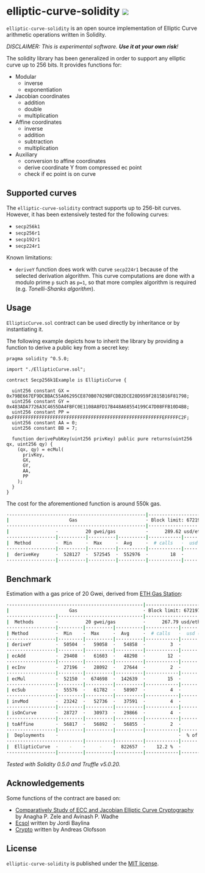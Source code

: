 # elliptic-curve-solidity [![](https://travis-ci.com/witnet/elliptic-curve-solidity.svg?branch=master)](https://travis-ci.com/witnet/elliptic-curve-solidity)

`elliptic-curve-solidity` is an open source implementation of Elliptic Curve arithmetic operations written in Solidity.

_DISCLAIMER: This is experimental software. **Use it at your own risk**!_

The solidity library has been generalized in order to support any elliptic curve up to 256 bits. It provides functions for:

- Modular
  - inverse
  - exponentiation
- Jacobian coordinates
  - addition
  - double
  - multiplication
- Affine coordinates
  - inverse
  - addition
  - subtraction
  - multiplication
- Auxiliary
  - conversion to affine coordinates
  - derive coordinate Y from compressed ec point
  - check if ec point is on curve

## Supported curves

The `elliptic-curve-solidity` contract supports up to 256-bit curves. However, it has been extensively tested for the following curves:

- `secp256k1`
- `secp256r1`
- `secp192r1`
- `secp224r1`

Known limitations:

- `deriveY` function does work with curve `secp224r1` because of the selected derivation algorithm. This curve computations are done with a modulo prime `p` such as `p=1`, so that more complex algorithm is required (e.g. *Tonelli-Shanks algorithm*).

## Usage

`EllipticCurve.sol` contract can be used directly by inheritance or by instantiating it.

The following example depicts how to inherit the library by providing a function to derive a public key from a secret key:

```solidity
pragma solidity ^0.5.0;

import "./EllipticCurve.sol";

contract Secp256k1Example is EllipticCurve {

  uint256 constant GX = 0x79BE667EF9DCBBAC55A06295CE870B07029BFCDB2DCE28D959F2815B16F81798;
  uint256 constant GY = 0x483ADA7726A3C4655DA4FBFC0E1108A8FD17B448A68554199C47D08FFB10D4B8;
  uint256 constant PP = 0xFFFFFFFFFFFFFFFFFFFFFFFFFFFFFFFFFFFFFFFFFFFFFFFFFFFFFFFEFFFFFC2F;
  uint256 constant AA = 0;
  uint256 constant BB = 7;

  function derivePubKey(uint256 privKey) public pure returns(uint256 qx, uint256 qy) {
    (qx, qy) = ecMul(
      privKey,
      GX,
      GY,
      AA,
      PP
    );
  }
}
```

The cost for the aforementioned function is around 550k gas.

```bash
·--------------------------------------------------|--------------------------·
|                      Gas                         · Block limit: 6721975 gas │
···················································|···························
|                 ·          20 gwei/gas           ·      289.62 usd/eth      │
··················|··········|··········|··········|············|··············
|  Method         ·  Min     ·  Max     ·  Avg     ·  # calls   ·  usd (avg)  │
··················|··········|··········|··········|············|··············
|  deriveKey      ·  528127  ·  572545  ·  552976  ·        18  ·       3.20  │
··················|··········|··········|··········|············|··············
```

## Benchmark

Estimation with a gas price of 20 Gwei, derived from [ETH Gas Station](https://ethgasstation.info/):

```bash
·-------------------------------------------------|--------------------------·
|                      Gas                        · Block limit: 6721975 gas │
··················|·······························|···························
|  Methods        ·          20 gwei/gas          ·      267.79 usd/eth      │
··················|·········|··········|··········|············|··············
| Method          ·  Min    ·  Max     ·  Avg     ·  # calls   ·  usd (avg)  │
··················|·········|··········|··········|············|··············
| deriveY         ·  50504  ·   59058  ·   54858  ·         3  ·       0.29  │
··················|·········|··········|··········|············|··············
| ecAdd           ·  29408  ·   61603  ·   48298  ·        12  ·       0.26  │
··················|·········|··········|··········|············|··············
| ecInv           ·  27196  ·   28092  ·   27644  ·         2  ·       0.15  │
··················|·········|··········|··········|············|··············
| ecMul           ·  52150  ·  674698  ·  142639  ·        15  ·       0.76  │
··················|·········|··········|··········|············|··············
| ecSub           ·  55576  ·   61782  ·   58907  ·         4  ·       0.32  │
··················|·········|··········|··········|············|··············
| invMod          ·  23242  ·   52736  ·   37591  ·         4  ·       0.20  │
··················|·········|··········|··········|············|··············
| isOnCurve       ·  28727  ·   30973  ·   29866  ·         4  ·       0.16  │
··················|·········|··········|··········|············|··············
| toAffine        ·  56817  ·   56892  ·   56855  ·         2  ·       0.30  │
··················|·········|··········|··········|············|··············
|  Deployments    ·                                            ·  % of limit ·  
····························|··········|··········|············|··············
|  EllipticCurve  ·    -    ·     -    ·  822657  ·    12.2 %  ·       4.41  │
·-----------------|---------|----------|----------|------------|-------------·
```

*Tested with Solidity 0.5.0 and Truffle v5.0.20.*

## Acknowledgements

Some functions of the contract are based on:

- [Comparatively Study of ECC and Jacobian Elliptic Curve Cryptography](https://pdfs.semanticscholar.org/5c64/29952e08025a9649c2b0ba32518e9a7fb5c2.pdf) by Anagha P. Zele and Avinash P. Wadhe
- [Ecsol](https://github.com/jbaylina/ecsol/) written by Jordi Baylina
- [Crypto](https://github.com/androlo/standard-contracts) written by Andreas Olofsson

## License

`elliptic-curve-solidity` is published under the [MIT license][license].

[license]: https://github.com/witnet/elliptic-curve-solidity/blob/master/LICENSE
